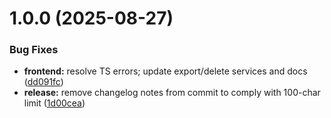 # 1.0.0 (2025-08-27)

### Bug Fixes

- **frontend:** resolve TS errors; update export/delete services and docs ([dd091fc](https://github.com/MarcoVegaR/boilerplate-laravel12/commit/dd091fcb0c5b0a69654a73ffca7437f4daa336d0))
- **release:** remove changelog notes from commit to comply with 100-char limit ([1d00cea](https://github.com/MarcoVegaR/boilerplate-laravel12/commit/1d00cea466b090649a50ee6f808c72f27c204776))
